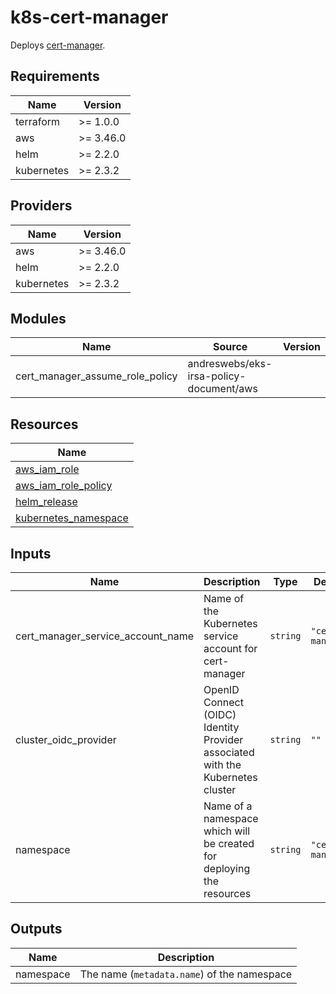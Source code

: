 # k8s-cert-manager

Deploys [cert-manager](https://cert-manager.io).

## Requirements

| Name | Version |
|------|---------|
| terraform | >= 1.0.0 |
| aws | >= 3.46.0 |
| helm | >= 2.2.0 |
| kubernetes | >= 2.3.2 |

## Providers

| Name | Version |
|------|---------|
| aws | >= 3.46.0 |
| helm | >= 2.2.0 |
| kubernetes | >= 2.3.2 |

## Modules

| Name | Source | Version |
|------|--------|---------|
| cert_manager_assume_role_policy | andreswebs/eks-irsa-policy-document/aws |  |

## Resources

| Name |
|------|
| [aws_iam_role](https://registry.terraform.io/providers/hashicorp/aws/latest/docs/resources/iam_role) |
| [aws_iam_role_policy](https://registry.terraform.io/providers/hashicorp/aws/latest/docs/resources/iam_role_policy) |
| [helm_release](https://registry.terraform.io/providers/hashicorp/helm/latest/docs/resources/release) |
| [kubernetes_namespace](https://registry.terraform.io/providers/hashicorp/kubernetes/latest/docs/resources/namespace) |

## Inputs

| Name | Description | Type | Default | Required |
|------|-------------|------|---------|:--------:|
| cert\_manager\_service\_account\_name | Name of the Kubernetes service account for cert-manager | `string` | `"cert-manager"` | no |
| cluster\_oidc\_provider | OpenID Connect (OIDC) Identity Provider associated with the Kubernetes cluster | `string` | `""` | no |
| namespace | Name of a namespace which will be created for deploying the resources | `string` | `"cert-manager"` | no |

## Outputs

| Name | Description |
|------|-------------|
| namespace | The name (`metadata.name`) of the namespace |
